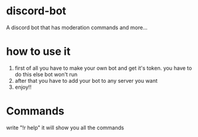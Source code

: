 # discord-bot
A discord bot that has moderation commands and more...


# how to use it
1. first of all you have to make your own bot and get it's token. you have to do this else bot won't run
2. after that you have to add your bot to any server you want
3. enjoy!!
# Commands
write "!r help" it will show you all the commands

